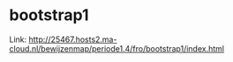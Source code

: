 # bootstrap1

Link:
http://25467.hosts2.ma-cloud.nl/bewijzenmap/periode1.4/fro/bootstrap1/index.html
